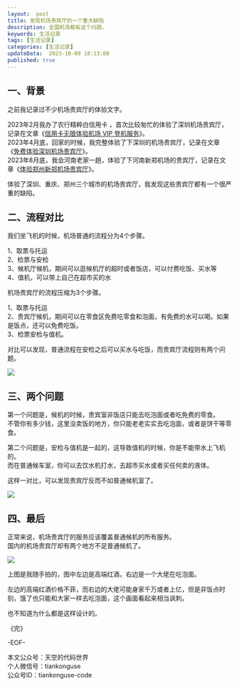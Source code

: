 ```yaml
---   
layout:  post  
title: 发现机场贵宾厅的一个重大缺陷 
description: 全国机场都有这个问题。          
keywords: 生活记录 
tags: [生活记录]    
categories: [生活记录]  
updateData:  2023-10-09 18:13:00  
published: true  
---  
```



## 一、背景  


之前我记录过不少机场贵宾厅的体验文字。  


2023年2月我办了农行精粹白信用卡 ，首次比较匆忙的体验了深圳机场贵宾厅，记录在文章《[信用卡无限体验机场 VIP 登机服务](https://mp.weixin.qq.com/s/v8C3SvLYW9XWx3Cg0foXvQ)》。  
2023年4月底，回家的时候，我完整体验了下深圳的机场贵宾厅，记录在文章《[免费体验深圳机场贵宾厅](https://mp.weixin.qq.com/s/xDxO54NwF2gC0xvzjgrS_g)》。  
2023年8月底，我会河南老家一趟，体验了下河南新郑机场的贵宾厅，记录在文章《[体验郑州新郑机场贵宾厅](https://mp.weixin.qq.com/s/u0pkU1tp9A_iavpAT3Xq9A)》。  


体验了深圳、重庆、郑州三个城市的机场贵宾厅，我发现这些贵宾厅都有一个很严重的缺陷。  


## 二、流程对比  


我们坐飞机的时候，机场普通的流程分为4个步骤。  


1、取票与托运  
2、检票与安检  
3、候机厅候机，期间可以逛候机厅的超时或者饭店，可以付费吃饭、买水等  
4、值机，可以带上自己在超市买的水  


机场贵宾厅的流程压缩为3个步骤。  


1、取票与托运   
2、贵宾厅候机，期间可以在零食区免费吃零食和泡面，有免费的水可以喝。如果是饭点，还可以免费吃饭。  
3、检票安检与值机。    


对比可以发现，普通流程在安检之后可以买水与吃饭，而贵宾厅流程则有两个问题。  


![](https://res2023.tiankonguse.com/images/2023/10/09/001.png)



## 三、两个问题  


第一个问题是，候机的时候，贵宾室非饭店只能去吃泡面或者吃免费的零食。  
不管你有多少钱，这里没卖饭的地方，你只能老老实实去吃泡面，或者是饼干等零食。  



第二个问题是，安检与值机是一起的，这导致值机的时候，你是不能带水上飞机的。  
而在普通候车室，你可以去饮水机打水，去超市买水或者买任何卖的液体。  


这样一对比，可以发现贵宾厅反而不如普通候机室了。  



![](https://res2023.tiankonguse.com/images/2023/10/09/002.png)


## 四、最后  


正常来说，机场贵宾厅的服务应该覆盖普通候机的所有服务。  
国内的机场贵宾厅却有两个地方不足普通候机了。  



![](https://res2023.tiankonguse.com/images/2023/10/09/003.png)


上图是我随手拍的，图中左边是高端红酒，右边是一个大佬在吃泡面。  


左边的高端红酒价格不菲，而右边的大佬可能身家千万或者上亿，但是非饭点时刻，饿了也只能和大家一样去吃泡面，这个画面看起来相当讽刺。  


也不知道为什么都是这样设计的。  



《完》  


-EOF-  



本文公众号：天空的代码世界  
个人微信号：tiankonguse  
公众号ID：tiankonguse-code  
  

